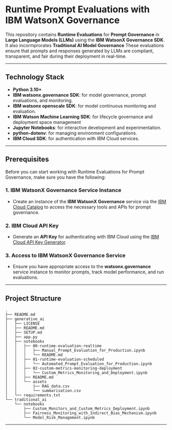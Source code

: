 # Runtime Prompt Evaluations with IBM WatsonX Governance

This repository contains **Runtime Evaluations** for **Prompt Governance** in **Large Language Models (LLMs)** using the **IBM WatsonX Governance SDK**. It also incormprorates **Traditional AI Model Governance** These evaluations ensure that prompts and responses generated by LLMs are compliant, transparent, and fair during their deployment in real-time.

---

## Technology Stack

- **Python 3.10+**
- **IBM watsonx.governance SDK**: for model governance, prompt evaluations, and monitoring.
- **IBM watsonx openscale SDK**: for model continuous monitoring and evaluation.
- **IBM Watson Machine Learning SDK**: for lifecycle governance and deployment space management
- **Jupyter Notebooks**: for interactive development and experimentation.
- **python-dotenv**: for managing environment configurations.
- **IBM Cloud SDK**: for authentication with IBM Cloud services.

---

## Prerequisites

Before you can start working with Runtime Evaluations for Prompt Governance, make sure you have the following:

### 1. **IBM WatsonX Governance Service Instance**
   - Create an instance of the **IBM WatsonX Governance** service via the [IBM Cloud Catalog](https://cloud.ibm.com/catalog) to access the necessary tools and APIs for prompt governance.

### 2. **IBM Cloud API Key**
   - Generate an **API Key** for authenticating with IBM Cloud using the [IBM Cloud API Key Generator](https://cloud.ibm.com/docs/account?topic=account-userapikey).

### 3. **Access to IBM WatsonX Governance Service**
   - Ensure you have appropriate access to the **watsonx.governance** service instance to monitor prompts, track model performance, and run evaluations.

---
## Project Structure

```
.
├── README.md
├── generative_ai
│   ├── LICENSE
│   ├── README.md
│   ├── SETUP.md
│   ├── app.py
│   ├── notebooks
│   │   ├── 00-runtime-evaluation-realtime
│   │   │   ├── Manual_Prompt_Evaluation_for_Production.ipynb
│   │   │   └── README.md
│   │   ├── 01-runtime-evaluation-scheduled
│   │   │   └── Automated_Prompt_Evaluation_for_Production.ipynb
│   │   ├── 02-custom-metrics-monitoring-deployment
│   │   │   └── Custom_Metrics_Monitoring_and_Deployment.ipynb
│   │   ├── README.md
│   │   └── assets
│   │       ├── RAG_data.csv
│   │       └── summarisation.csv
│   └── requirements.txt
└── traditional_ai
    └── notebooks
        ├── Custom_Monitors_and_Custom_Metrics_Deployment.ipynb
        ├── Fairness_Monitoring_with_Indirect_Bias_Mechanism.ipynb
        └── Model_Risk_Management.ipynb
```

---


